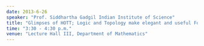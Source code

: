 ```yaml
---
date: 2013-6-26
speaker: "Prof. Siddhartha Gadgil Indian Institute of Science"
title: "Glimpses of HOTT; Logic and Topology make elegant and useful Foundations"
time: "3:30 - 4:30 p.m."
venue: "Lecture Hall III, Department of Mathematics"
---
```


